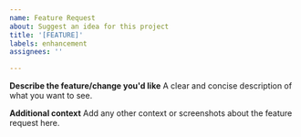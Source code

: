 ```yaml
---
name: Feature Request
about: Suggest an idea for this project
title: '[FEATURE]'
labels: enhancement
assignees: ''

---
```


**Describe the feature/change you'd like**
A clear and concise description of what you want to see.

**Additional context**
Add any other context or screenshots about the feature request here.
